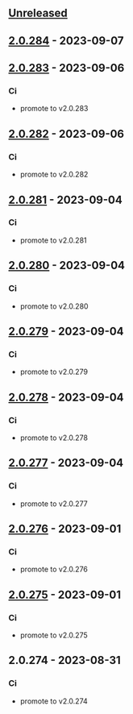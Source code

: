 <a name="unreleased"></a>
## [Unreleased]


<a name="2.0.284"></a>
## [2.0.284] - 2023-09-07

<a name="2.0.283"></a>
## [2.0.283] - 2023-09-06
### Ci
- promote to v2.0.283


<a name="2.0.282"></a>
## [2.0.282] - 2023-09-06
### Ci
- promote to v2.0.282


<a name="2.0.281"></a>
## [2.0.281] - 2023-09-04
### Ci
- promote to v2.0.281


<a name="2.0.280"></a>
## [2.0.280] - 2023-09-04
### Ci
- promote to v2.0.280


<a name="2.0.279"></a>
## [2.0.279] - 2023-09-04
### Ci
- promote to v2.0.279


<a name="2.0.278"></a>
## [2.0.278] - 2023-09-04
### Ci
- promote to v2.0.278


<a name="2.0.277"></a>
## [2.0.277] - 2023-09-04
### Ci
- promote to v2.0.277


<a name="2.0.276"></a>
## [2.0.276] - 2023-09-01
### Ci
- promote to v2.0.276


<a name="2.0.275"></a>
## [2.0.275] - 2023-09-01
### Ci
- promote to v2.0.275


<a name="2.0.274"></a>
## 2.0.274 - 2023-08-31
### Ci
- promote to v2.0.274


[Unreleased]: https://gitlab.industrysoftware.automation.siemens.com/caas-ops/fleet/aws-usea1-qa-qa/compare/2.0.284...HEAD
[2.0.284]: https://gitlab.industrysoftware.automation.siemens.com/caas-ops/fleet/aws-usea1-qa-qa/compare/2.0.283...2.0.284
[2.0.283]: https://gitlab.industrysoftware.automation.siemens.com/caas-ops/fleet/aws-usea1-qa-qa/compare/2.0.282...2.0.283
[2.0.282]: https://gitlab.industrysoftware.automation.siemens.com/caas-ops/fleet/aws-usea1-qa-qa/compare/2.0.281...2.0.282
[2.0.281]: https://gitlab.industrysoftware.automation.siemens.com/caas-ops/fleet/aws-usea1-qa-qa/compare/2.0.280...2.0.281
[2.0.280]: https://gitlab.industrysoftware.automation.siemens.com/caas-ops/fleet/aws-usea1-qa-qa/compare/2.0.279...2.0.280
[2.0.279]: https://gitlab.industrysoftware.automation.siemens.com/caas-ops/fleet/aws-usea1-qa-qa/compare/2.0.278...2.0.279
[2.0.278]: https://gitlab.industrysoftware.automation.siemens.com/caas-ops/fleet/aws-usea1-qa-qa/compare/2.0.277...2.0.278
[2.0.277]: https://gitlab.industrysoftware.automation.siemens.com/caas-ops/fleet/aws-usea1-qa-qa/compare/2.0.276...2.0.277
[2.0.276]: https://gitlab.industrysoftware.automation.siemens.com/caas-ops/fleet/aws-usea1-qa-qa/compare/2.0.275...2.0.276
[2.0.275]: https://gitlab.industrysoftware.automation.siemens.com/caas-ops/fleet/aws-usea1-qa-qa/compare/2.0.274...2.0.275
